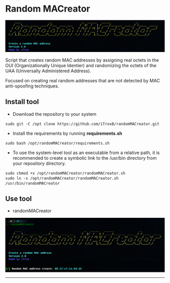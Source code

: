 # **Random MACreator**


![](/img/random1.png)

Script that creates random MAC addresses by assigning real octets in the OUI (Organizationally Unique Identier) and randomizing the octets of the UAA (Universally Administered Address).

Focused on creating real random addresses that are not detected by MAC anti-spoofing techniques.

## Install tool

* Download the repository to your system

```shell
sudo git -C /opt clone https://github.com/iTroxB/randomMACreator.git
```

* Install the requirements by running **requirements.sh**

```shell
sudo bash /opt/randomMACreator/requirements.sh
```

* To use the system-level tool as an executable from a relative path, it is recommended to create a symbolic link to the /usr/bin directory from your repository directory.

```shell
sudo chmod +x /opt/randomMACreator/randomMACreator.sh
sudo ln -s /opt/randomMACreator/randomMACreator.sh /usr/bin/randomMACreator
```

## Use tool

- randomMACreator

![](/img/random2.png)

---
